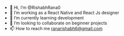 - 👋 Hi, I’m @RishabhRana0
- 👀 I’m working as a React Native and React Js designer
- 🌱 I’m currently learning development
- 💞️ I’m looking to collaborate on beginner projects
- 📫 How to reach me ranarishabh6@gmail.com

<!---
RishabhRana0/RishabhRana0 is a ✨ special ✨ repository because its `README.md` (this file) appears on your GitHub profile.
You can click the Preview link to take a look at your changes.
--->
